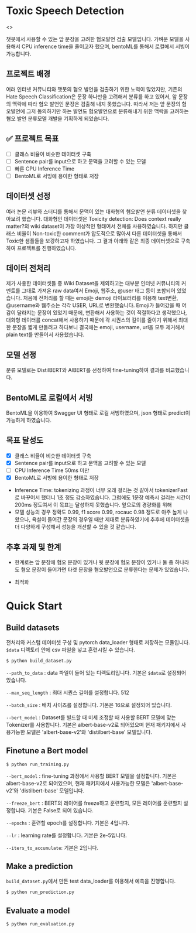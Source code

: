 # Toxic Speech Detection
<>

챗봇에서 사용할 수 있는 앞 문장을 고려한 혐오발언 검출 모델입니다. 가벼운 모델을 사용해서 CPU inference time을 줄이고자 했으며, bentoML를 통해서 로컬에서 서빙이 가능합니다.

## 프로젝트 배경
여러 인터넷 커뮤니티와 챗봇의 혐오 발언을 검출하기 위한 노력이 많았지만, 기존의 Hate Speech Classification은 문장 하나만을 고려해서 분류를 하고 있어서, 앞 문장의 맥락에 따라 혐오 발언인 문장은 검출해 내지 못했습니다. 따라서 저는 앞 문장의 혐오발언에 그저 동의하기만 하는 발언도 혐오발언으로 분류해내기 위한 맥락을 고려하는 혐오 발언 분류모델 개발을 기획하게 되었습니다.

## ✅ 프로젝트 목표

- [ ]  클래스 비율이 비슷한 데이터셋 구축
- [ ]  Sentence pair를 input으로 하고 문맥을 고려할 수 있는 모델
- [ ]  빠른 CPU Inference Time 
- [ ]  BentoML로 서빙에 용이한 형태로 저장

## 데이터셋 선정
여러 논문 리뷰와 스터디를 통해서 문맥이 있는 대화형의 혐오발언 분류 데이터셋을 찾아보려 했습니다. 대화형인 데이터셋은 Toxicity detection: Does context really matter?의 wiki dataset이 가장 이상적인 형태여서 전체를 사용하였습니다. 하지만 클래스 비율이 Non-toxic한 comment가 압도적으로 많아서 다른 데이터셋을 통해서 Toxic한 샘플들을 보강하고자 하였습니다. 그 결과 아래와 같은 최종 데이터셋으로 구축하여 프로젝트를 진행하였습니다. 

## 데이터 전처리
제가 사용한 데이터셋들 중 Wiki Dataset을 제외하고는 대부분 인터넷 커뮤니티의 커멘트를 그대로 가져온 raw data여서 Emoji, 웹주소, @user 태그 등이 포함되어 있었습니다. 처음에 전처리를 할 때는 emoji는 demoji 라이브러리를 이용해 text변환, @username와 웹주소는 각각 USER, URL로 변환했습니다.
Emoji가 들어갔을 때 어감이 달라지는 문장이 있었기 때문에, 변환해서 사용하는 것이 적절하다고 생각했으나, 대화형 데이터를 concat해서 사용하기 때문에 각 시퀀스의 길이를 줄이기 위해서 최대한 문장을 짧게 만들려고 하다보니 결국에는 emoji, username, url을 모두 제거해서 plain text를 만들어서 사용했습니다.

## 모델 선정
분류 모델로는 DistilBERT와 AlBERT를 선정하여 fine-tuning하여 결과를 비교했습니다.

## BentoML로 로컬에서 서빙
BentoML을 이용하여 Swagger UI 형태로 로컬 서빙하였으며, json 형태로 predict이 가능하게 하였습니다.

## 목표 달성도
- [x]  클래스 비율이 비슷한 데이터셋 구축
- [x]  Sentence pair를 input으로 하고 문맥을 고려할 수 있는 모델
- [ ]  CPU Inference Time 50ms 미만
- [x]  BentoML로 서빙에 용이한 형태로 저장
- Inference Time: tokenizing 과정이 너무 오래 걸리는 것 같아서 tokenizerFast로 바꾸어서 했더니 1초 정도 감소하였습니다. 그럼에도 1문장 예측시 걸리는 시간이 200ms 정도여서 이 목표는 달성하지 못했습니다. 앞으로의 경량화를 위해
- 모델 성능의 경우 정확도 0.99, f1 score 0.99, rocauc 0.98 정도로 아주 높게 나왔으나, 욕설이 들어간 문장의 경우일 때만 제대로 분류하였기에 추후에 데이터셋을 더 다양하게 구성해서 성능을 개선할 수 있을 것 같습니다.

## 추후 과제 및 한계
- 한계로는 앞 문장에 혐오 문장이 있거나 뒷 문장에 혐오 문장이 있거나 둘 중 하나라도 혐오 문장이 들어가면 타겟 문장을 혐오발언으로 분류한다는 문제가 있었습니다.

- 최적화


# Quick Start

## Build datasets
전처리와 커스텀 데이터셋 구성 및 pytorch data_loader 형태로 저장하는 모듈입니다. `$data` 디렉토리 안에 csv 파일을 넣고 훈련시킬 수 있습니다.
```bash
$ python build_dataset.py 
```

`--path_to_data` : data 파일이 들어 있는 디렉토리입니다. 기본은 `$data`로 설정되어 있습니다.

`--max_seq_length` : 최대 시퀀스 길이를 설정합니다. 512

`--batch_size` : 배치 사이즈를 설정합니다. 기본은 16으로 설정되어 있습니다. 

`--bert_model` : Dataset를 빌드할 때 미세 조정할 때 사용할 BERT 모델에 맞는 Tokenizer를 사용합니다. 기본은 albert-base-v2로 되어있으며 현재 패키지에서 사용가능한 모델은 'albert-base-v2'와 'distilbert-base' 모델입니다. 


## Finetune a Bert model

```
$ python run_training.py
```

`--bert_model` : fine-tuning 과정에서 사용할 BERT 모델을 설정합니다. 기본은 albert-base-v2로 되어있으며, 현재 패키지에서 사용가능한 모델은 'albert-base-v2'와 'distilbert-base' 모델입니다. 

`--freeze_bert` : BERT의 레이어를 freeze하고 훈련할지, 모든 레이어를 훈련할지 설정합니다. 기본은 False로 되어 있습니다.

`--epochs` : 훈련할 epoch를 설정합니다. 기본은 4입니다.

`--lr` : learning rate를 설정합니다. 기본은 2e-5입니다.

`--iters_to_accumulate`: 기본은 2입니다.

## Make a prediction
`build_dataset.py`에서 만든 test data_loader를 이용해서 예측을 진행합니다. 
```bash
$ python run_prediction.py
```

## Evaluate a model
```bash
$ python run_evaluation.py
```

